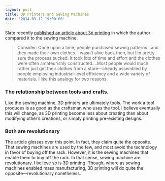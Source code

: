 ```yaml
---
layout: post
title: 3D Printers and Sewing Machines
date: '2014-03-12 19:00:00'
---
```


Slate recently [published an article about 3d printing](http://www.slate.com/articles/technology/technology/2014/03/solidoodle_4_testing_the_home_3_d_printer.html) in which the author compared it to the sewing machine.

> Consider: Once upon a time, people purchased sewing patterns…and they made their own clothes. I wasn’t alive back then, but I’m pretty sure the process sucked. It took lots of time and effort and the clothes were often amateurishly constructed….Most people would much rather just get their clothes from a store—already assembled by people employing industrial-level efficiency and a wide variety of materials.
I like this analogy for two reasons.

### The relationship between tools and crafts.
Like the sewing machine, 3D printers are ultimately tools. The work a tool produces is as good as the craftsman who uses the tool. I believe eventually this will change, as 3D printing become less about creating than about modifying other’s creations, or simply printing pre-existing designs.

### Both are revolutionary
The article glosses over this point. In fact, they claim quite the opposite. That sewing machines are used by the few, and most avoid the technology in favor of buying off the rack. However, it is the sewing machines that enable them to buy off the rack. In that sense, sewing machine are revolutionary. I believe so is 3D printing. Though, where as sewing machines enabled mass manufacturing, 3D printing will do quite the opposite—revolutionary nonetheless.